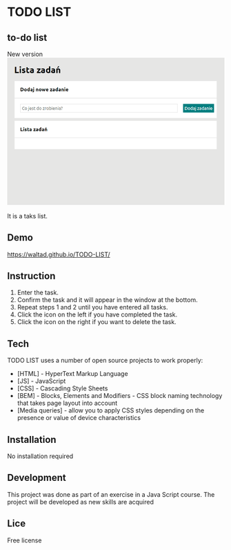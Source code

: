 # TODO LIST
## to-do list
New version
![New version](images/introduction.gif)

It is a taks list. 

## Demo

https://waltad.github.io/TODO-LIST/

## Instruction
1. Enter the task.
2. Confirm the task and it will appear in the window at the bottom.
3. Repeat steps 1 and 2 until you have entered all tasks.
4. Click the icon on the left if you have completed the task.
5. Click the icon on the right if you want to delete the task.

## Tech

TODO LIST uses a number of open source projects to work properly:

- [HTML] - HyperText Markup Language
- [JS] - JavaScript
- [CSS] - Cascading Style Sheets
- [BEM] - Blocks, Elements and Modifiers - CSS block naming technology that takes page layout into account
- [Media queries] - allow you to apply CSS styles depending on the presence or value of device characteristics
  
## Installation

No installation required

## Development

This project was done as part of an exercise in a Java Script course.
The project will be developed as new skills are acquired

## Lice

Free license
